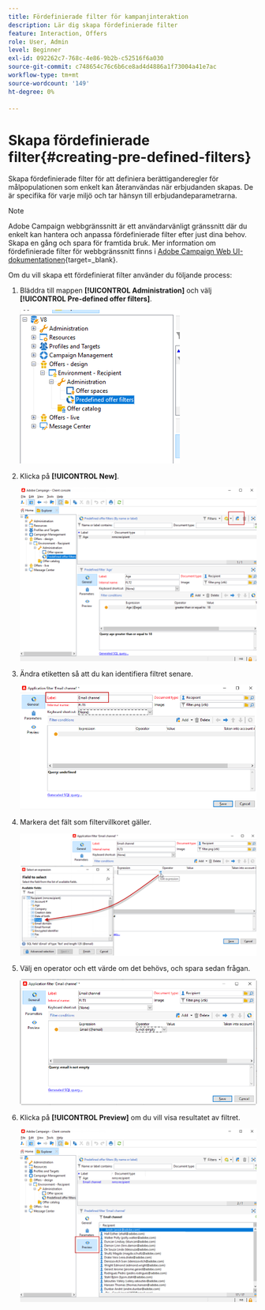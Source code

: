 ```yaml
---
title: Fördefinierade filter för kampanjinteraktion
description: Lär dig skapa fördefinierade filter
feature: Interaction, Offers
role: User, Admin
level: Beginner
exl-id: 092262c7-768c-4e86-9b2b-c52516f6a030
source-git-commit: c748654c76c6b6ce8ad4d4886a1f73004a41e7ac
workflow-type: tm+mt
source-wordcount: '149'
ht-degree: 0%

---
```


# Skapa fördefinierade filter{#creating-pre-defined-filters}

Skapa fördefinierade filter för att definiera berättiganderegler för målpopulationen som enkelt kan återanvändas när erbjudanden skapas. De är specifika för varje miljö och tar hänsyn till erbjudandeparametrarna.

>[!NOTE]
>
>Adobe Campaign webbgränssnitt är ett användarvänligt gränssnitt där du enkelt kan hantera och anpassa fördefinierade filter efter just dina behov. Skapa en gång och spara för framtida bruk. Mer information om fördefinierade filter för webbgränssnitt finns i [Adobe Campaign Web UI-dokumentationen](https://experienceleague.adobe.com/en/docs/campaign-web/v8/start/predefined-filters){target=_blank}.


Om du vill skapa ett fördefinierat filter använder du följande process:

1. Bläddra till mappen **[!UICONTROL Administration]** och välj **[!UICONTROL Pre-defined offer filters]**.

   ![](assets/offer_filter_create_005.png)

1. Klicka på **[!UICONTROL New]**.

   ![](assets/offer_filter_create_001.png)

1. Ändra etiketten så att du kan identifiera filtret senare.

   ![](assets/offer_filter_create_002.png)

1. Markera det fält som filtervillkoret gäller.

   ![](assets/offer_filter_create_003.png)

1. Välj en operator och ett värde om det behövs, och spara sedan frågan.

   ![](assets/offer_filter_create_004.png)

1. Klicka på **[!UICONTROL Preview]** om du vill visa resultatet av filtret.

   ![](assets/offer_filter_create_006.png)

